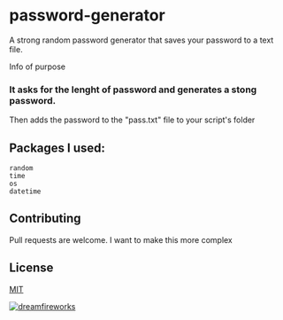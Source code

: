 # password-generator
A strong random password generator that saves your password to a text file.

Info of purpose

### It asks for the lenght of password and generates a stong password. 
Then adds the password to the "pass.txt" file to your script's folder

## Packages I used:
```
random
time
os
datetime
```

## Contributing
Pull requests are welcome. I want to make this more complex

## License
[MIT](https://github.com/DreamFireworks/password-generator/blob/main/LICENSE)

<a href="https://www.linkedin.com/in/serhan-eraslan/" target="_blank" align="left">
  <img src="https://komarev.com/ghpvc/?username=dreamfireworks&label=%20Views&color=0e75b6&style=flat" alt="dreamfireworks" />
</a>
